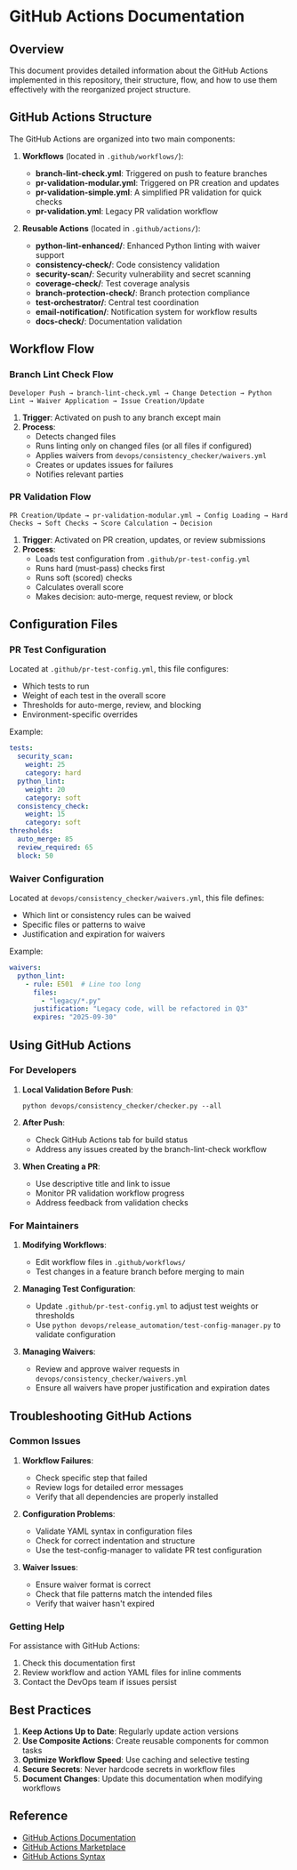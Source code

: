 # GitHub Actions Documentation

## Overview

This document provides detailed information about the GitHub Actions implemented in this repository, their structure, flow, and how to use them effectively with the reorganized project structure.

## GitHub Actions Structure

The GitHub Actions are organized into two main components:

1. **Workflows** (located in `.github/workflows/`):
   - **branch-lint-check.yml**: Triggered on push to feature branches
   - **pr-validation-modular.yml**: Triggered on PR creation and updates
   - **pr-validation-simple.yml**: A simplified PR validation for quick checks
   - **pr-validation.yml**: Legacy PR validation workflow

2. **Reusable Actions** (located in `.github/actions/`):
   - **python-lint-enhanced/**: Enhanced Python linting with waiver support
   - **consistency-check/**: Code consistency validation
   - **security-scan/**: Security vulnerability and secret scanning
   - **coverage-check/**: Test coverage analysis
   - **branch-protection-check/**: Branch protection compliance
   - **test-orchestrator/**: Central test coordination
   - **email-notification/**: Notification system for workflow results
   - **docs-check/**: Documentation validation

## Workflow Flow

### Branch Lint Check Flow

```
Developer Push → branch-lint-check.yml → Change Detection → Python Lint → Waiver Application → Issue Creation/Update
```

1. **Trigger**: Activated on push to any branch except main
2. **Process**:
   - Detects changed files
   - Runs linting only on changed files (or all files if configured)
   - Applies waivers from `devops/consistency_checker/waivers.yml`
   - Creates or updates issues for failures
   - Notifies relevant parties

### PR Validation Flow

```
PR Creation/Update → pr-validation-modular.yml → Config Loading → Hard Checks → Soft Checks → Score Calculation → Decision
```

1. **Trigger**: Activated on PR creation, updates, or review submissions
2. **Process**:
   - Loads test configuration from `.github/pr-test-config.yml`
   - Runs hard (must-pass) checks first
   - Runs soft (scored) checks
   - Calculates overall score
   - Makes decision: auto-merge, request review, or block

## Configuration Files

### PR Test Configuration

Located at `.github/pr-test-config.yml`, this file configures:
- Which tests to run
- Weight of each test in the overall score
- Thresholds for auto-merge, review, and blocking
- Environment-specific overrides

Example:
```yaml
tests:
  security_scan:
    weight: 25
    category: hard
  python_lint:
    weight: 20
    category: soft
  consistency_check:
    weight: 15
    category: soft
thresholds:
  auto_merge: 85
  review_required: 65
  block: 50
```

### Waiver Configuration

Located at `devops/consistency_checker/waivers.yml`, this file defines:
- Which lint or consistency rules can be waived
- Specific files or patterns to waive
- Justification and expiration for waivers

Example:
```yaml
waivers:
  python_lint:
    - rule: E501  # Line too long
      files:
        - "legacy/*.py"
      justification: "Legacy code, will be refactored in Q3"
      expires: "2025-09-30"
```

## Using GitHub Actions

### For Developers

1. **Local Validation Before Push**:
   ```
   python devops/consistency_checker/checker.py --all
   ```

2. **After Push**:
   - Check GitHub Actions tab for build status
   - Address any issues created by the branch-lint-check workflow

3. **When Creating a PR**:
   - Use descriptive title and link to issue
   - Monitor PR validation workflow progress
   - Address feedback from validation checks

### For Maintainers

1. **Modifying Workflows**:
   - Edit workflow files in `.github/workflows/`
   - Test changes in a feature branch before merging to main

2. **Managing Test Configuration**:
   - Update `.github/pr-test-config.yml` to adjust test weights or thresholds
   - Use `python devops/release_automation/test-config-manager.py` to validate configuration

3. **Managing Waivers**:
   - Review and approve waiver requests in `devops/consistency_checker/waivers.yml`
   - Ensure all waivers have proper justification and expiration dates

## Troubleshooting GitHub Actions

### Common Issues

1. **Workflow Failures**:
   - Check specific step that failed
   - Review logs for detailed error messages
   - Verify that all dependencies are properly installed

2. **Configuration Problems**:
   - Validate YAML syntax in configuration files
   - Check for correct indentation and structure
   - Use the test-config-manager to validate PR test configuration

3. **Waiver Issues**:
   - Ensure waiver format is correct
   - Check that file patterns match the intended files
   - Verify that waiver hasn't expired

### Getting Help

For assistance with GitHub Actions:
1. Check this documentation first
2. Review workflow and action YAML files for inline comments
3. Contact the DevOps team if issues persist

## Best Practices

1. **Keep Actions Up to Date**: Regularly update action versions
2. **Use Composite Actions**: Create reusable components for common tasks
3. **Optimize Workflow Speed**: Use caching and selective testing
4. **Secure Secrets**: Never hardcode secrets in workflow files
5. **Document Changes**: Update this documentation when modifying workflows

## Reference

- [GitHub Actions Documentation](https://docs.github.com/en/actions)
- [GitHub Actions Marketplace](https://github.com/marketplace?type=actions)
- [GitHub Actions Syntax](https://docs.github.com/en/actions/reference/workflow-syntax-for-github-actions)
